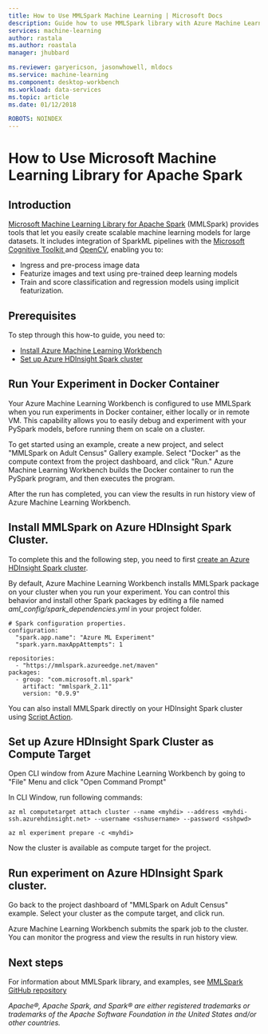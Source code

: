 ```yaml
---
title: How to Use MMLSpark Machine Learning | Microsoft Docs
description: Guide how to use MMLSpark library with Azure Machine Learning.
services: machine-learning
author: rastala
ms.author: roastala
manager: jhubbard

ms.reviewer: garyericson, jasonwhowell, mldocs
ms.service: machine-learning
ms.component: desktop-workbench
ms.workload: data-services
ms.topic: article
ms.date: 01/12/2018

ROBOTS: NOINDEX
---
```

# How to Use Microsoft Machine Learning Library for Apache Spark

## Introduction

[Microsoft Machine Learning Library for Apache Spark](https://github.com/Azure/mmlspark) (MMLSpark)  provides tools that let you easily create scalable machine learning models for large datasets. It includes integration of SparkML pipelines with the [Microsoft Cognitive Toolkit
](https://github.com/Microsoft/CNTK) and [OpenCV](http://www.opencv.org/), enabling you to: 
 * Ingress and pre-process image data
 * Featurize images and text using pre-trained deep learning models
 * Train and score classification and regression models using implicit featurization.

## Prerequisites

To step through this how-to guide, you need to:
- [Install Azure Machine Learning Workbench](quickstart-installation.md)
- [Set up Azure HDInsight Spark cluster](https://docs.microsoft.com/azure/hdinsight/hdinsight-apache-spark-jupyter-spark-sql)

## Run Your Experiment in Docker Container

Your Azure Machine Learning Workbench is configured to use MMLSpark when you run experiments in Docker container, either locally or in remote VM. This capability allows you to easily debug and experiment with your PySpark models, before running them on scale on a cluster. 

To get started using an example, create a new project, and select "MMLSpark on Adult Census" Gallery example. Select "Docker" as the compute context from the project dashboard, and click "Run." Azure Machine Learning Workbench builds the Docker container to run the PySpark program, and then executes the program.

After the run has completed, you can view the results in run history view of Azure Machine Learning Workbench.

## Install MMLSpark on Azure HDInsight Spark Cluster.

To complete this and the following step, you need to first [create an Azure HDInsight Spark cluster](https://docs.microsoft.com/azure/hdinsight/hdinsight-apache-spark-jupyter-spark-sql).

By default, Azure Machine Learning Workbench installs MMLSpark package on your cluster when you run your experiment. You can control this behavior and install other Spark packages by editing a file named _aml_config/spark_dependencies.yml_ in your project folder.

```
# Spark configuration properties.
configuration:
  "spark.app.name": "Azure ML Experiment"
  "spark.yarn.maxAppAttempts": 1

repositories:
  - "https://mmlspark.azureedge.net/maven"
packages:
  - group: "com.microsoft.ml.spark"
    artifact: "mmlspark_2.11"
    version: "0.9.9"
```

You can also install MMLSpark directly on your HDInsight Spark cluster using [Script Action](https://github.com/Azure/mmlspark#hdinsight).

## Set up Azure HDInsight Spark Cluster as Compute Target

Open CLI window from Azure Machine Learning Workbench by going to "File" Menu and click "Open Command Prompt"

In CLI Window, run following commands:

```
az ml computetarget attach cluster --name <myhdi> --address <myhdi-ssh.azurehdinsight.net> --username <sshusername> --password <sshpwd> 
```

```
az ml experiment prepare -c <myhdi>
```

Now the cluster is available as compute target for the project.

## Run experiment on Azure HDInsight Spark cluster.

Go back to the project dashboard of "MMLSpark on Adult Census" example. Select your cluster as the compute target, and click run.

Azure Machine Learning Workbench submits the spark job to the cluster. You can monitor the progress and view the results in run history view.

## Next steps
For information about MMLSpark library, and examples, see [MMLSpark GitHub repository](https://github.com/Azure/mmlspark)

*Apache®, Apache Spark, and Spark® are either registered trademarks or
trademarks of the Apache Software Foundation in the United States and/or other
countries.*

